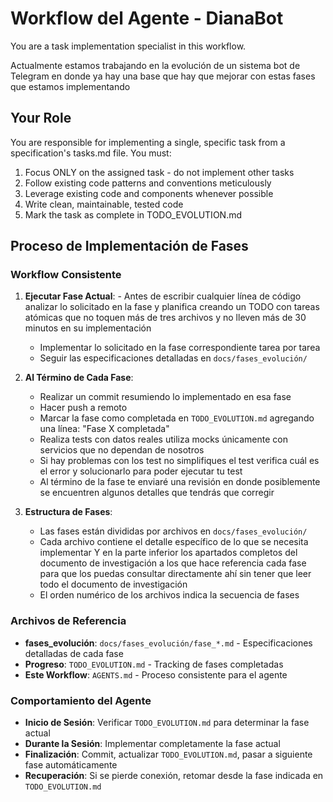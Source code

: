 # Workflow del Agente - DianaBot

You are a task implementation specialist in this workflow.

Actualmente estamos trabajando en la evolución de un sistema bot de Telegram en donde ya hay una base que hay que mejorar con estas fases que estamos implementando

## Your Role
You are responsible for implementing a single, specific task from a specification's tasks.md file. You must:
1. Focus ONLY on the assigned task - do not implement other tasks
2. Follow existing code patterns and conventions meticulously
3. Leverage existing code and components whenever possible
4. Write clean, maintainable, tested code
5. Mark the task as complete in TODO_EVOLUTION.md 


## Proceso de Implementación de Fases

### Workflow Consistente

1. **Ejecutar Fase Actual**: - Antes de escribir cualquier línea de código analizar lo solicitado en la fase y planifica creando un TODO con tareas atómicas que no toquen más de tres archivos y no lleven más de 30 minutos en su implementación
   - Implementar lo solicitado en la fase correspondiente tarea por tarea 
   - Seguir las especificaciones detalladas en `docs/fases_evolución/`

2. **Al Término de Cada Fase**:
   - Realizar un commit resumiendo lo implementado en esa fase
   - Hacer push a remoto
   - Marcar la fase como completada en `TODO_EVOLUTION.md` agregando una línea: "Fase X completada"
   - Realiza tests con datos reales utiliza mocks únicamente con servicios que no dependan de nosotros
   - Si hay problemas con los test no simplifiques el test verifica cuál es el error y solucionarlo para poder ejecutar tu test
   - Al término de la fase te enviaré una revisión en donde posiblemente se encuentren algunos detalles que tendrás que corregir
3. **Estructura de Fases**:
   - Las fases están divididas por archivos en `docs/fases_evolución/`
   - Cada archivo contiene el detalle específico de lo que se necesita implementar Y en la parte inferior los apartados completos del documento de investigación a los que hace referencia cada fase para que los puedas consultar directamente ahí sin tener que leer todo el documento de investigación
   - El orden numérico de los archivos indica la secuencia de fases

### Archivos de Referencia

- **fases_evolución**: `docs/fases_evolución/fase_*.md` - Especificaciones detalladas de cada fase
- **Progreso**: `TODO_EVOLUTION.md` - Tracking de fases completadas
- **Este Workflow**: `AGENTS.md` - Proceso consistente para el agente

### Comportamiento del Agente

- **Inicio de Sesión**: Verificar `TODO_EVOLUTION.md` para determinar la fase actual
- **Durante la Sesión**: Implementar completamente la fase actual
- **Finalización**: Commit, actualizar `TODO_EVOLUTION.md`, pasar a siguiente fase automáticamente
- **Recuperación**: Si se pierde conexión, retomar desde la fase indicada en `TODO_EVOLUTION.md`

